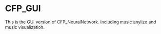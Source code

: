 # CFP_GUI
This is the GUI version of CFP_NeuralNetwork. Including music anylize and music visualization.

